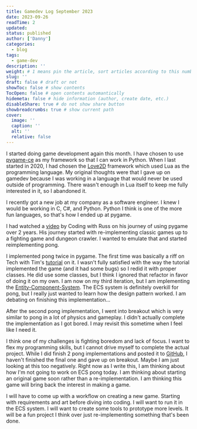 ```yaml
---
title: Gamedev Log September 2023
date: 2023-09-26
readTime: 2
updated:
status: published
author: ['Danny']
categories:
  - blog
tags:
  - game-dev
description: ''
weight: # 1 means pin the article, sort articles according to this number
slug: ''
draft: false # draft or not
showToc: false # show contents
TocOpen: false # open contents automantically
hidemeta: false # hide information (author, create date, etc.)
disableShare: true # do not show share button
showbreadcrumbs: true # show current path
cover:
  image: ''
  caption: ''
  alt: ''
  relative: false
---
```


I started doing game development again this month. I have chosen to use
[pygame-ce](https://pyga.me/) as my framework so that I can work in Python. When
I last started in 2020, I had chosen the [Love2D](https://love2d.org/) framework
which used Lua as the programming language. My original thoughts were that I
gave up on gamedev because I was working in a language that would never be used
outside of programming. There wasn't enough in Lua itself to keep me fully
interested in it, so I abandoned it.

I recently got a new job at my company as a software engineer. I knew I would be
working in C, C#, and Python. Python I think is one of the more fun languages,
so that's how I ended up at pygame.

I had watched a [video](https://www.youtube.com/watch?v=lzHLPaU7UUE) by Coding
with Russ on his journey of using pygame over 2 years. His journey started with
re-implementing classic games up to a fighting game and dungeon crawler. I
wanted to emulate that and started reimplementing pong.

I implemented pong twice in pygame. The first time was basically a riff on Tech
with Tim's [tutorial](https://www.youtube.com/watch?v=vVGTZlnnX3U) on it. I
wasn't fully satisfied with the way the tutorial implemented the game (and it
had some bugs) so I redid it with proper classes. He did use some classes, but I
think I ignored that refactor in favor of doing it on my own. I am now on my
third iteration, but I am implementing the
[Entity-Component-System](https://en.wikipedia.org/wiki/Entity_component_system).
The ECS system is definitely overkill for pong, but I really just wanted to
learn how the design pattern worked. I am debating on finishing this
implementation...

After the second pong implementation, I went into breakout which is very similar
to pong in a lot of physics and gameplay. I didn't actually complete the
implementation as I got bored. I may revisit this sometime when I feel like I
need it.

I think one of my challenges is fighting boredom and lack of focus. I want to
flex my programming skills, but I cannot drive myself to complete the actual
project. While I did finish 2 pong implementations and posted it to
[GitHub](https://github.com/nightconcept/pong-pygame), I haven't finished the
final one and gave up on breakout. Maybe I am just looking at this too
negatively. Right now as I write this, I am thinking about how I'm not going to
work on ECS pong today. I am thinking about starting an original game soon
rather than a re-implementation. I am thinking this game will bring back the
interest in making a game.

I will have to come up with a workflow on creating a new game. Starting with
requirements and art before diving into coding. I will want to run it in the ECS
system. I will want to create some tools to prototype more levels. It will be a
fun project I think over just re-implementing something that's been done.

